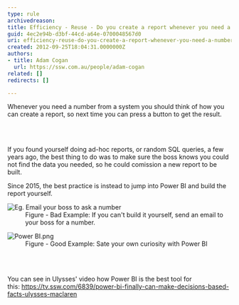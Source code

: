 ```yaml
---
type: rule
archivedreason: 
title: Efficiency - Reuse - Do you create a report whenever you need a number from a system?
guid: 4ec2e94b-d3bf-44cd-a64e-0700048567d0
uri: efficiency-reuse-do-you-create-a-report-whenever-you-need-a-number-from-a-system
created: 2012-09-25T18:04:31.0000000Z
authors:
- title: Adam Cogan
  url: https://ssw.com.au/people/adam-cogan
related: []
redirects: []

---
```



<p>Whenever you need a number from a system you should think of how you can create a report, so next time you can press a button to get the result.<br></p>
<br><excerpt class='endintro'></excerpt><br>
<p>If you found yourself doing ad-hoc reports, or random SQL queries, a few years ago, the best thing to do was to make sure the boss knows you could not find the data you needed, so he could comission a new report to be built.</p><p>Since 2015, the best practice is instead to jump into Power BI and build the report yourself.</p><dl class="ssw15-rteElement-ImageArea">
   <img alt="Eg. Email your boss to ask a number" src="/PublishingImages/CreateReport.JPG" />
<dd class="ssw15-rteElement-FigureBad"> Fig​​​ure - Bad Example&#58;&#160;If you can't&#160;build it yourself,&#160;send an email to your boss for a number. </dd></dl><dl class="ssw15-rteElement-ImageArea">
   <img src="/PublishingImages/Power%20BI.png" alt="Power BI.png" /> 
<dd class="ssw15-rteElement-FigureGood">​Figure - Good Example&#58; Sate your own curiosity with Power BI</dd> ​ 
</dl>​ 
<p>You can see in Ulysses' video how&#160;Power BI is the best&#160;tool for this&#58;&#160;<a href="https&#58;//tv.ssw.com/6839/power-bi-finally-can-make-decisions-based-facts-ulysses-maclaren">https&#58;//tv.ssw.com/6839/power-bi-finally-can-make-decisions-based-facts-ulysses-maclaren</a>​</p>​<br>


